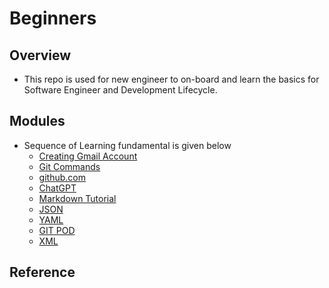 # Beginners

## Overview
- This repo is used for new engineer to on-board and learn the basics for Software Engineer and Development Lifecycle.

## Modules
- Sequence of Learning fundamental is given below
  - [Creating Gmail Account](./02-modules/01-gmail.md)
  - [Git Commands](./02-modules/02-git.md)
  - [github.com](./02-modules/03-github.md)
  - [ChatGPT](./02-modules/04-chatGPT.md)
  - [Markdown Tutorial](./02-modules/05-Markdown.md)
  - [JSON](https://github.com/GaneshPelluru/Begineers/blob/main/02-modules/06-JSON.md)
  - [YAML](https://github.com/GaneshPelluru/Begineers/blob/main/02-modules/07-YAML.md)
  - [GIT POD](https://github.com/GaneshPelluru/Begineers/blob/main/02-modules/08-GITPOD.md)
  - [XML](https://github.com/GaneshPelluru/Begineers/blob/main/02-modules/09-XML.md)
  
  
## Reference

